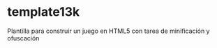 template13k
===========

Plantilla para construir un juego en HTML5 con tarea de minificación y ofuscación
